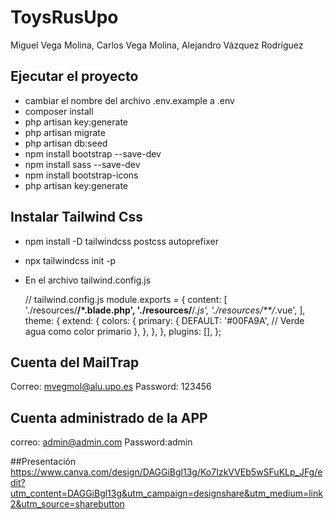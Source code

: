 # ToysRusUpo

Miguel Vega Molina, Carlos Vega Molina, Alejandro Vázquez Rodríguez

## Ejecutar el proyecto

- cambiar el nombre del archivo .env.example a .env
- composer install
- php artisan key:generate
- php artisan migrate
- php artisan db:seed
- npm install bootstrap --save-dev
- npm install sass --save-dev
- npm install bootstrap-icons
- php artisan key:generate

## Instalar Tailwind Css

- npm install -D tailwindcss postcss autoprefixer
- npx tailwindcss init -p
- En el archivo tailwind.config.js

  // tailwind.config.js
  module.exports = {
  content: [
  './resources/**/*.blade.php',
  './resources/**/*.js',
  './resources/**/*.vue',
  ],
  theme: {
  extend: {
  colors: {
  primary: {
  DEFAULT: '#00FA9A', // Verde agua como color primario
  },
  },
  },
  },
  plugins: [],
  };

## Cuenta del MailTrap

Correo: mvegmol@alu.upo.es
Password: 123456

## Cuenta administrado de la APP

correo: admin@admin.com
Password:admin

##Presentación
https://www.canva.com/design/DAGGiBgl13g/Ko7IzkVVEb5wSFuKLp_JFg/edit?utm_content=DAGGiBgl13g&utm_campaign=designshare&utm_medium=link2&utm_source=sharebutton 

